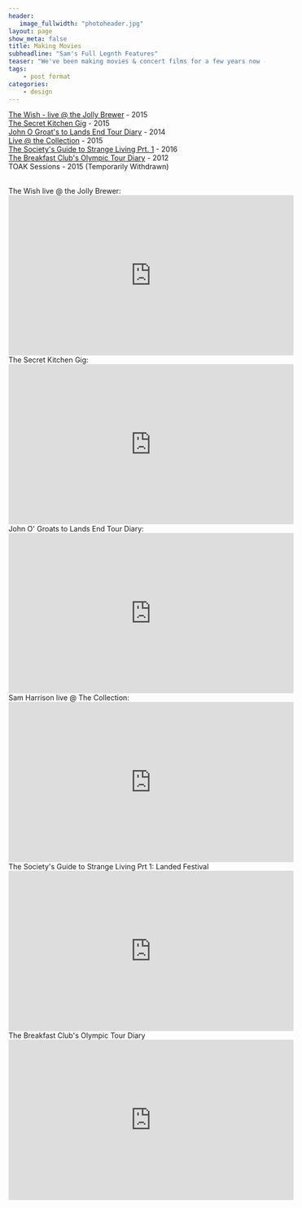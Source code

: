 ```yaml
---
header:
   image_fullwidth: "photoheader.jpg"
layout: page
show_meta: false
title: Making Movies
subheadline: "Sam's Full Legnth Features"
teaser: "We've been making movies & concert films for a few years now - Here's our filmography!!!"
tags:
    - post format
categories:
    - design 
---
```

<!--more-->
 <a href="https://youtu.be/JK2jhnZVMZI">The Wish - live @ the Jolly Brewer</a> - 2015<br>
 <a href="https://youtu.be/qxd_jckMoUI">The Secret Kitchen Gig</a> - 2015<br>
 <a href="https://youtu.be/kUMhRcotOvY">John O Groat's to Lands End Tour Diary</a> - 2014<br>
 <a href="https://youtu.be/Q-BxIYCpXXk">Live @ the Collection</a> - 2015<br>
 <a href="https://youtu.be/BrtIanK7zK0">The Society's Guide to Strange Living Prt. 1</a> - 2016<br>
 <a href="https://youtu.be/6JWy3F1onm0">The Breakfast Club's Olympic Tour Diary</a> - 2012<br>
 TOAK Sessions - 2015 (Temporarily Withdrawn)

<br>
 The Wish live @ the Jolly Brewer:<br>
 <iframe width="560" height="315" src="https://www.youtube.com/embed/JK2jhnZVMZI" frameborder="0" allowfullscreen></iframe>
 <br>
 The Secret Kitchen Gig:<br>
 <iframe width="560" height="315" src="https://www.youtube.com/embed/qxd_jckMoUI" frameborder="0" allowfullscreen></iframe>
 <br>
 John O' Groats to Lands End Tour Diary:
 <iframe width="560" height="315" src="https://www.youtube.com/embed/kUMhRcotOvY" frameborder="0" allowfullscreen></iframe>
 <br>
 Sam Harrison live @ The Collection:
 <iframe width="560" height="315" src="https://www.youtube.com/embed/Q-BxIYCpXXk" frameborder="0" allowfullscreen></iframe>
 <br>
 The Society's Guide to Strange Living Prt 1: Landed Festival
 <iframe width="560" height="315" src="https://www.youtube.com/embed/BrtIanK7zK0" frameborder="0" allowfullscreen></iframe>
 <br>
 The Breakfast Club's Olympic Tour Diary
 <iframe width="560" height="315" src="https://www.youtube.com/embed/6JWy3F1onm0" frameborder="0" allowfullscreen></iframe>
 <br>
